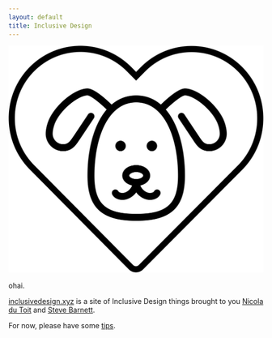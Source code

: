 ```yaml
---
layout: default
title: Inclusive Design
---
```


![](/img/logo.png)

ohai.

[inclusivedesign.xyz](https://inclusivedesign.xyz) is a site of Inclusive Design things brought to you [Nicola du Toit](http://nicoladutoit.com/) and [Steve Barnett](https://naga.co.za/).

For now, please have some [tips](/tips/).
